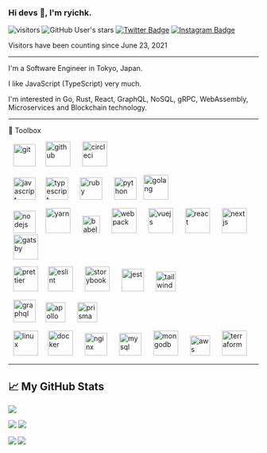 ### Hi devs 👋, I'm ryichk.

![visitors](https://visitor-badge.glitch.me/badge?page_id=ryichk.ryichk)
![GitHub User's stars](https://img.shields.io/github/stars/ryichk?style=social)
[![Twitter Badge](https://img.shields.io/badge/-Twitter-00acee?style=flat-square&logo=Twitter&logoColor=white)](https://twitter.com/ryichk_dev)
[![Instagram Badge](https://img.shields.io/badge/-Instagram-e4405f?style=flat-square&logo=Instagram&logoColor=white)](https://instagram.com/ryichk)

Visitors have been counting since June 23, 2021

--------

I'm a Software Engineer in Tokyo, Japan.

I like JavaScript (TypeScript) very much.

I'm interested in Go, Rust, React, GraphQL, NoSQL, gRPC, WebAssembly, Microservices and Blockchain technology.

--------

🧰 Toolbox

<img src='https://cdn.worldvectorlogo.com/logos/git-icon.svg' alt='git' height='45' hspace='10' /><img src='https://cdn.worldvectorlogo.com/logos/github-icon-1.svg' alt='github' height='50' hspace='10' />
<img src='https://cdn.worldvectorlogo.com/logos/circleci.svg' alt='circleci' height='50' hspace='10' />

<img src='https://cdn.worldvectorlogo.com/logos/logo-javascript.svg' alt='javascript' height='45' hspace='10' /><img src='https://cdn.worldvectorlogo.com/logos/typescript.svg' alt='typescript' height='45' hspace='10' />
<img src='https://cdn.worldvectorlogo.com/logos/ruby.svg' alt='ruby' height='45' hspace='10' />
<img src='https://cdn.worldvectorlogo.com/logos/python-5.svg' alt='python' height='45' hspace='10' />
<img src='https://cdn.worldvectorlogo.com/logos/golang-gopher.svg' alt='golang' width='50' height='50' />

<img src='https://cdn.worldvectorlogo.com/logos/nodejs-1.svg' alt='nodejs' height='45' hspace='10' /><img src='https://cdn.worldvectorlogo.com/logos/yarn.svg' alt='yarn' width='50' height='50' hspace='10' />
<img src='https://cdn.worldvectorlogo.com/logos/babel-10.svg' alt='babel' height='35' hspace='10' />
<img src='https://cdn.worldvectorlogo.com/logos/webpack.svg' alt='webpack' width='50' height='50' hspace='10' />
<img src='https://cdn.worldvectorlogo.com/logos/vue-js-1.svg' alt='vuejs' width='50' height='50' hspace='10' />
<img src='https://cdn.worldvectorlogo.com/logos/react-2.svg' alt='react' width='50' height='50' hspace='10' />
<img src='https://cdn.worldvectorlogo.com/logos/next-js.svg' alt='nextjs' width='50' height='50' hspace='10' />
<img src='https://cdn.worldvectorlogo.com/logos/gatsby.svg' alt='gatsby' width='50' height='50' hspace='10' />

<img src='https://cdn.worldvectorlogo.com/logos/prettier-2.svg' alt='prettier' width='50' height='50' hspace='10' /><img src='https://cdn.worldvectorlogo.com/logos/eslint-1.svg' alt='eslint' width='50' height='50' hspace='10' />
<img src='https://duncanleung.com/static/4754115ddd48b63d252f8014e9a86177/92ab1/storybook.png' alt='storybook' height='50' hspace='10' />
<img src='https://seeklogo.com/images/J/jest-logo-F9901EBBF7-seeklogo.com.png' alt='jest' height='45' hspace='10' />
<img src='https://cdn.worldvectorlogo.com/logos/tailwind-css-2.svg' alt='tailwindcss' height='40' hspace='10' />

<img src='https://cdn.worldvectorlogo.com/logos/graphql.svg' alt='graphql' height='45' hspace='10' /><img src='https://cdn.worldvectorlogo.com/logos/apollo-graphql-1.svg' alt='apollo' height='40' hspace='10' />
<img src='https://cdn.worldvectorlogo.com/logos/prisma-2.svg' alt='prisma' height='40' hspace='10' />

<img src='https://cdn.worldvectorlogo.com/logos/linux-tux.svg' alt='linux' width='50' height='50' hspace='10' /><img src='https://cdn.worldvectorlogo.com/logos/docker.svg' alt='docker' width='50' height='50' hspace='10' />
<img src='https://cdn.worldvectorlogo.com/logos/nginx-1.svg' alt='nginx' height='45' hspace='10' />
<img src='https://cdn.worldvectorlogo.com/logos/mysql-6.svg' alt='mysql' height='45' hspace='10' />
<img src='https://cdn.worldvectorlogo.com/logos/mongodb-icon-1.svg' alt='mongodb' height='50' hspace='10' />
<img src='https://cdn.worldvectorlogo.com/logos/aws-2.svg' alt='aws' height='40' hspace='10' />
<img src='https://cdn.worldvectorlogo.com/logos/terraform-enterprise.svg' alt='terraform' height='50' hspace='10' />

--------

## &#x1f4c8; My GitHub Stats

![](https://github-profile-summary-cards.vercel.app/api/cards/profile-details?username=ryichk&theme=nord_dark)

![](https://github-profile-summary-cards.vercel.app/api/cards/most-commit-language?username=ryichk&theme=nord_dark)
![](https://github-profile-summary-cards.vercel.app/api/cards/productive-time?username=ryichk&theme=nord_dark)

<a href='https://github.com/anuraghazra/github-readme-stats'>
  <img align='left' src='https://github-readme-stats.vercel.app/api/top-langs/?username=ryichk&hide=powershell,vue,roff,html,css,scss&theme=tokyonight' />
</a>

<a href='https://github.com/anuraghazra/github-readme-stats'>
  <img align='left' src='https://github-readme-stats.vercel.app/api?username=ryichk&theme=tokyonight' />
</a>

<!--
**ryichk/ryichk** is a ✨ _special_ ✨ repository because its `README.md` (this file) appears on your GitHub profile.

Here are some ideas to get you started:

- 🔭 I’m currently working on ...
- 🌱 I’m currently learning ...
- 👯 I’m looking to collaborate on ...
- 🤔 I’m looking for help with ...
- 💬 Ask me about ...
- 📫 How to reach me: ...
- 😄 Pronouns: ...
- ⚡ Fun fact: ...
-->
